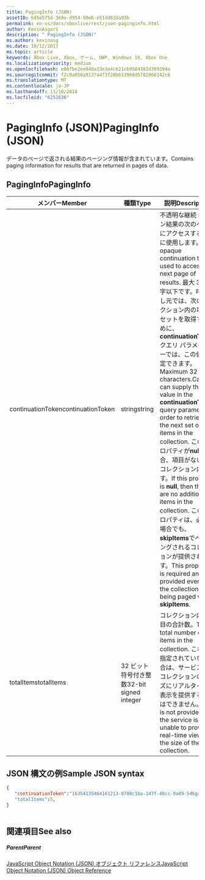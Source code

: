 ```yaml
---
title: PagingInfo (JSON)
assetID: 645e575d-3e8e-d954-90e6-e51dd83da93b
permalink: en-us/docs/xboxlive/rest/json-paginginfo.html
author: KevinAsgari
description: " PagingInfo (JSON)"
ms.author: kevinasg
ms.date: 10/12/2017
ms.topic: article
keywords: Xbox Live, Xbox, ゲーム, UWP, Windows 10, Xbox One
ms.localizationpriority: medium
ms.openlocfilehash: e86fbe2ee840a33e3e4cb21cb9584381d389394a
ms.sourcegitcommit: f2c9a050a9137a473f28b613968d5782866142c6
ms.translationtype: MT
ms.contentlocale: ja-JP
ms.lasthandoff: 11/10/2018
ms.locfileid: "6251636"
---
```

# <a name="paginginfo-json"></a><span data-ttu-id="0c5a1-104">PagingInfo (JSON)</span><span class="sxs-lookup"><span data-stu-id="0c5a1-104">PagingInfo (JSON)</span></span>
<span data-ttu-id="0c5a1-105">データのページで返される結果のページング情報が含まれています。</span><span class="sxs-lookup"><span data-stu-id="0c5a1-105">Contains paging information for results that are returned in pages of data.</span></span> 
<a id="ID4EN"></a>

 
## <a name="paginginfo"></a><span data-ttu-id="0c5a1-106">PagingInfo</span><span class="sxs-lookup"><span data-stu-id="0c5a1-106">PagingInfo</span></span>
 
| <span data-ttu-id="0c5a1-107">メンバー</span><span class="sxs-lookup"><span data-stu-id="0c5a1-107">Member</span></span>| <span data-ttu-id="0c5a1-108">種類</span><span class="sxs-lookup"><span data-stu-id="0c5a1-108">Type</span></span>| <span data-ttu-id="0c5a1-109">説明</span><span class="sxs-lookup"><span data-stu-id="0c5a1-109">Description</span></span>| 
| --- | --- | --- | 
| <span data-ttu-id="0c5a1-110">continuationToken</span><span class="sxs-lookup"><span data-stu-id="0c5a1-110">continuationToken</span></span>| <span data-ttu-id="0c5a1-111">string</span><span class="sxs-lookup"><span data-stu-id="0c5a1-111">string</span></span>| <span data-ttu-id="0c5a1-112">不透明な継続トークン結果の次のページにアクセスするために使用します。</span><span class="sxs-lookup"><span data-stu-id="0c5a1-112">An opaque continuation token used to access the next page of results.</span></span> <span data-ttu-id="0c5a1-113">最大 32 文字以下です。呼び出し元では、次のコレクション内の項目のセットを取得するために、 <b>continuationToken</b>クエリ パラメーターでは、この値を指定できます。</span><span class="sxs-lookup"><span data-stu-id="0c5a1-113">Maximum 32 characters.Callers can supply this value in the <b>continuationToken</b> query parameter in order to retrieve the next set of items in the collection.</span></span> <span data-ttu-id="0c5a1-114">このプロパティが<b>null</b>の場合、項目がない追加コレクション内です。</span><span class="sxs-lookup"><span data-stu-id="0c5a1-114">If this property is <b>null</b>, then there are no additional items in the collection.</span></span> <span data-ttu-id="0c5a1-115">このプロパティは、必要な場合でも、 <b>skipItems</b>でページングされるコレクションが提供されます。</span><span class="sxs-lookup"><span data-stu-id="0c5a1-115">This property is required and is provided even if the collection is being paged with <b>skipItems</b>.</span></span>| 
| <span data-ttu-id="0c5a1-116">totalItems</span><span class="sxs-lookup"><span data-stu-id="0c5a1-116">totalItems</span></span>| <span data-ttu-id="0c5a1-117">32 ビット符号付き整数</span><span class="sxs-lookup"><span data-stu-id="0c5a1-117">32-bit signed integer</span></span>| <span data-ttu-id="0c5a1-118">コレクション内の項目の合計数。</span><span class="sxs-lookup"><span data-stu-id="0c5a1-118">The total number of items in the collection.</span></span> <span data-ttu-id="0c5a1-119">これが指定されていない場合は、サービスは、コレクションのサイズにリアルタイムで表示を提供することはできません。</span><span class="sxs-lookup"><span data-stu-id="0c5a1-119">This is not provided if the service is unable to provide a real-time view into the size of the collection.</span></span>| 
  
<a id="ID4E4B"></a>

 
## <a name="sample-json-syntax"></a><span data-ttu-id="0c5a1-120">JSON 構文の例</span><span class="sxs-lookup"><span data-stu-id="0c5a1-120">Sample JSON syntax</span></span>
 

```json
{
   "continuationToken":"16354135464161213-0708c1ba-147f-48cc-9ad9-546gaadg648"
   "totalItems":5,
}
    
```

  
<a id="ID4EGC"></a>

 
## <a name="see-also"></a><span data-ttu-id="0c5a1-121">関連項目</span><span class="sxs-lookup"><span data-stu-id="0c5a1-121">See also</span></span>
 
<a id="ID4EIC"></a>

 
##### <a name="parent"></a><span data-ttu-id="0c5a1-122">Parent</span><span class="sxs-lookup"><span data-stu-id="0c5a1-122">Parent</span></span> 

[<span data-ttu-id="0c5a1-123">JavaScript Object Notation (JSON) オブジェクト リファレンス</span><span class="sxs-lookup"><span data-stu-id="0c5a1-123">JavaScript Object Notation (JSON) Object Reference</span></span>](atoc-xboxlivews-reference-json.md)

   